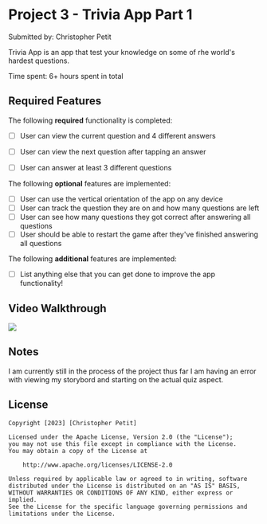 # Project 3 - Trivia App Part 1

Submitted by: Christopher Petit

Trivia App is an app that test your knowledge on some of rhe world's hardest questions.

Time spent: 6+ hours spent in total

## Required Features

The following **required** functionality is completed:

- [ ] User can view the current question and 4 different answers
- [ ] User can view the next question after tapping an answer
- [ ] User can answer at least 3 different questions


The following **optional** features are implemented:

- [ ] User can use the vertical orientation of the app on any device
- [ ] User can track the question they are on and how many questions are left
- [ ] User can see how many questions they got correct after answering all questions
- [ ] User should be able to restart the game after they've finished answering all questions

The following **additional** features are implemented:

- [ ] List anything else that you can get done to improve the app functionality!

## Video Walkthrough

<div>
    <a href="https://www.loom.com/share/38f1576c99594cbcb481c1469f396d6e">
    </a>
    <a href="https://www.loom.com/share/38f1576c99594cbcb481c1469f396d6e">
      <img style="max-width:300px;" src="https://cdn.loom.com/sessions/thumbnails/38f1576c99594cbcb481c1469f396d6e-with-play.gif">
    </a>
  </div>
  


## Notes

I am currently still in the process of the project thus far I am having an error with viewing my storybord and starting on the actual quiz aspect.
## License

    Copyright [2023] [Christopher Petit]

    Licensed under the Apache License, Version 2.0 (the "License");
    you may not use this file except in compliance with the License.
    You may obtain a copy of the License at

        http://www.apache.org/licenses/LICENSE-2.0

    Unless required by applicable law or agreed to in writing, software
    distributed under the License is distributed on an "AS IS" BASIS,
    WITHOUT WARRANTIES OR CONDITIONS OF ANY KIND, either express or implied.
    See the License for the specific language governing permissions and
    limitations under the License.
